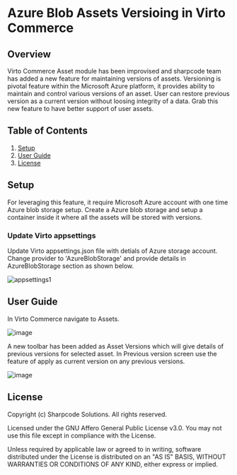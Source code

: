 # Azure Blob Assets Versioing in Virto Commerce

## Overview

Virto Commerce Asset module has been improvised and sharpcode team has added a new feature for maintaining versions of assets. Versioning is pivotal feature within the Microsoft Azure platform, it provides ability to maintain and control various versions of an asset. User can restore previous version as a current version without loosing integrity of a data. Grab this new feature to have better support of user assets.

## Table of Contents
1. [Setup](#setup)
2. [User Guide](#user-guide)
3. [License](#license)

## Setup
For leveraging this feature, it require Microsoft Azure account with one time Azure blob storage setup.
Create a Azure blob storage and setup a container inside it where all the assets will be stored with versions.

### Update Virto appsettings
Update Virto appsettings.json file with detials of Azure storage account. Change provider to 'AzureBlobStorage' and provide details in AzureBlobStorage section as shown below.

![appsettings1](https://github.com/reveation-labs/sc-module-azureblob-assets-versioning/assets/115815461/e8701b37-a1f7-4f5e-9865-d0a5944545ad)

## User Guide
In Virto Commerce navigate to Assets.

![image](https://github.com/reveation-labs/sc-module-azureblob-assets-versioning/assets/115815461/27010ab7-85b8-4f53-9d74-0e0e17c5e57a)

A new toolbar has been added as Asset Versions which will give details of previous versions for selected asset. In Previous  version screen use the feature of apply as current version on any previous versions.

![image](https://github.com/reveation-labs/sc-module-azureblob-assets-versioning/assets/115815461/a2b85d3b-dbe9-4996-9642-c897af36fe5d)

## License

Copyright (c) Sharpcode Solutions. All rights reserved.

Licensed under the GNU Affero General Public License v3.0. You may not use this file except in compliance with the License.

Unless required by applicable law or agreed to in writing, software distributed under the License is distributed on an "AS IS" BASIS, WITHOUT WARRANTIES OR CONDITIONS OF ANY KIND, either express or implied.
